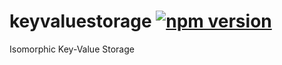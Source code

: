 # keyvaluestorage [![npm version](https://badge.fury.io/js/keyvaluestorage.svg)](https://badge.fury.io/js/keyvaluestorage)

Isomorphic Key-Value Storage
